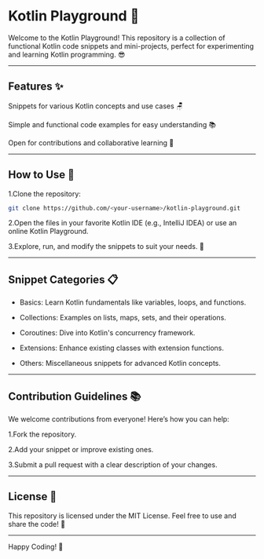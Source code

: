 # Kotlin Playground 🚀

Welcome to the Kotlin Playground! This repository is a collection of functional Kotlin code snippets and mini-projects, perfect for experimenting and learning Kotlin programming. 😎

---

## Features ✨

Snippets for various Kotlin concepts and use cases 🪑

Simple and functional code examples for easy understanding 📚

Open for contributions and collaborative learning 🙏

---

## How to Use 🔧

1.Clone the repository:

```bash
git clone https://github.com/<your-username>/kotlin-playground.git
```

2.Open the files in your favorite Kotlin IDE (e.g., IntelliJ IDEA) or use an online Kotlin Playground.

3.Explore, run, and modify the snippets to suit your needs. 🚀

---

## Snippet Categories 📋

- Basics: Learn Kotlin fundamentals like variables, loops, and functions.

- Collections: Examples on lists, maps, sets, and their operations.

- Coroutines: Dive into Kotlin's concurrency framework.

- Extensions: Enhance existing classes with extension functions.

- Others: Miscellaneous snippets for advanced Kotlin concepts.

---

## Contribution Guidelines 📚

We welcome contributions from everyone! Here’s how you can help:

1.Fork the repository.

2.Add your snippet or improve existing ones.

3.Submit a pull request with a clear description of your changes.

---

## License 📢

This repository is licensed under the MIT License. Feel free to use and share the code! 🙌

---

Happy Coding! 💚

